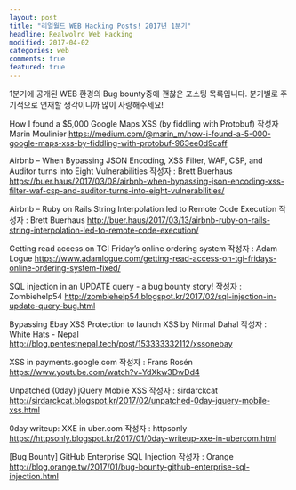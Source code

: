 ```yaml
---
layout: post
title: "리얼월드 WEB Hacking Posts! 2017년 1분기"
headline: Realwolrd Web Hacking
modified: 2017-04-02
categories: web
comments: true
featured: true
---
```


1분기에 공개된 WEB 환경의 Bug bounty중에 괜찮은 포스팅 목록입니다. 분기별로 주기적으로 연재할 생각이니까 많이 사랑해주세요!

How I found a $5,000 Google Maps XSS (by fiddling with Protobuf) 
작성자 Marin Moulinier
https://medium.com/@marin_m/how-i-found-a-5-000-google-maps-xss-by-fiddling-with-protobuf-963ee0d9caff

Airbnb – When Bypassing JSON Encoding, XSS Filter, WAF, CSP, and Auditor turns into Eight Vulnerabilities
작성자 : Brett Buerhaus
https://buer.haus/2017/03/08/airbnb-when-bypassing-json-encoding-xss-filter-waf-csp-and-auditor-turns-into-eight-vulnerabilities/

Airbnb – Ruby on Rails String Interpolation led to Remote Code Execution
작성자 : Brett Buerhaus
http://buer.haus/2017/03/13/airbnb-ruby-on-rails-string-interpolation-led-to-remote-code-execution/

Getting read access on TGI Friday’s online ordering system
작성자 : Adam Logue
https://www.adamlogue.com/getting-read-access-on-tgi-fridays-online-ordering-system-fixed/

SQL injection in an UPDATE query - a bug bounty story!
작성자 : Zombiehelp54
http://zombiehelp54.blogspot.kr/2017/02/sql-injection-in-update-query-bug.html

Bypassing Ebay XSS Protection to launch XSS by Nirmal Dahal
작성자 : White Hats - Nepal
http://blog.pentestnepal.tech/post/153333332112/xssonebay

XSS in payments.google.com
작성자 : Frans Rosén
https://www.youtube.com/watch?v=YdXkw3DwDd4

Unpatched (0day) jQuery Mobile XSS
작성자 : sirdarckcat
http://sirdarckcat.blogspot.kr/2017/02/unpatched-0day-jquery-mobile-xss.html

0day writeup: XXE in uber.com
작성자 : httpsonly
https://httpsonly.blogspot.kr/2017/01/0day-writeup-xxe-in-ubercom.html

[Bug Bounty] GitHub Enterprise SQL Injection
작성자 : Orange
http://blog.orange.tw/2017/01/bug-bounty-github-enterprise-sql-injection.html

